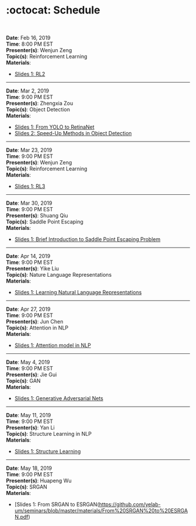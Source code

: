 # :octocat: Schedule
<br/>


**Date**: Feb 16, 2019<br/>
**Time**: 8:00 PM EST<br/>
**Presenter(s)**: Wenjun Zeng<br/>
**Topic(s)**: Reinforcement Learning<br/>
**Materials**:<br/>
- [Slides 1: RL2]()

---


**Date**: Mar 2, 2019<br/>
**Time**: 9:00 PM EST<br/>
**Presenter(s)**: Zhengxia Zou<br/>
**Topic(s)**: Object Detection<br/>
**Materials**:<br/>
- [Slides 1: From YOLO to RetinaNet]()
- [Slides 2: Speed-Up Methods in Object Detection]()

---


**Date**: Mar 23, 2019<br/>
**Time**: 9:00 PM EST<br/>
**Presenter(s)**: Wenjun Zeng<br/>
**Topic(s)**: Reinforcement Learning<br/>
**Materials**:<br/>
- [Slides 1: RL3](https://github.com/yelab-um/seminars/blob/master/materials/RL3.pdf)

---


**Date**: Mar 30, 2019<br/>
**Time**: 9:00 PM EST<br/>
**Presenter(s)**: Shuang Qiu<br/>
**Topic(s)**: Saddle Point Escaping<br/>
**Materials**:<br/>
- [Slides 1: Brief Introduction to Saddle Point Escaping Problem](https://github.com/yelab-um/seminars/blob/master/materials/saddle-seminar.pdf)

---


**Date**: Apr 14, 2019<br/>
**Time**: 9:00 PM EST<br/>
**Presenter(s)**: Yike Liu<br/>
**Topic(s)**: Nature Language Representations<br/>
**Materials**:<br/>
- [Slides 1: Learning Natural Language Representations](https://github.com/yelab-um/seminars/blob/master/materials/echo_0406.pptx)

---


**Date**: Apr 27, 2019<br/>
**Time**: 9:00 PM EST<br/>
**Presenter(s)**: Jun Chen<br/>
**Topic(s)**: Attention in NLP<br/>
**Materials**:<br/>
- [Slides 1: Attention model in NLP](https://github.com/yelab-um/seminars/blob/master/materials/Attention%20Model%20in%20NLP%C2%AD_v2.pdf)

---


**Date**: May 4, 2019<br/>
**Time**: 9:00 PM EST<br/>
**Presenter(s)**: Jie Gui<br/>
**Topic(s)**: GAN<br/>
**Materials**:<br/>
- [Slides 1: Generative Adversarial Nets]()

---


**Date**: May 11, 2019<br/>
**Time**: 9:00 PM EST<br/>
**Presenter(s)**: Yan Li<br/>
**Topic(s)**: Structure Learning in NLP<br/>
**Materials**:<br/>
- [Slides 1: Structure Learning](https://github.com/yelab-um/seminars/blob/master/materials/Structure_learning_NLP.pdf)


---


**Date**: May 18, 2019<br/>
**Time**: 9:00 PM EST<br/>
**Presenter(s)**: Huapeng Wu<br/>
**Topic(s)**: SRGAN<br/>
**Materials**:<br/>
- [Slides 1: From SRGAN to ESRGAN(https://github.com/yelab-um/seminars/blob/master/materials/From%20SRGAN%20to%20ESRGAN.pdf)




